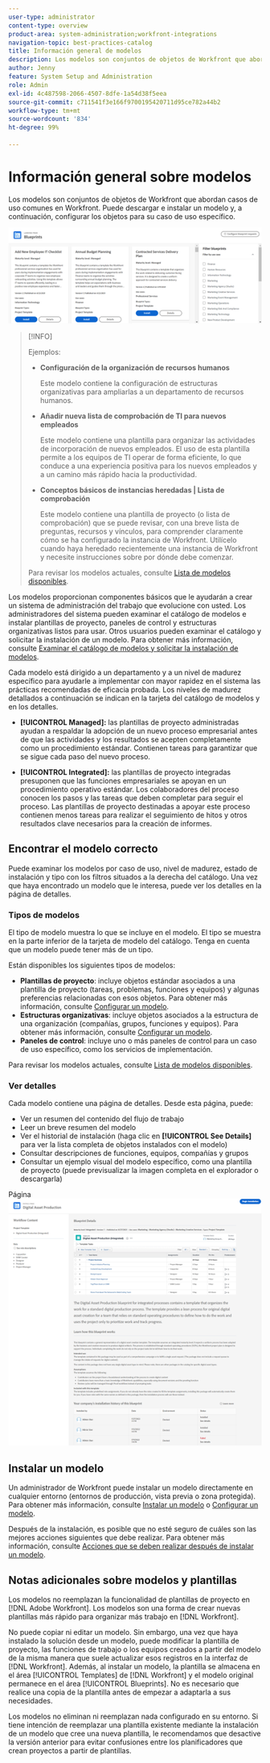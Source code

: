 ```yaml
---
user-type: administrator
content-type: overview
product-area: system-administration;workfront-integrations
navigation-topic: best-practices-catalog
title: Información general de modelos
description: Los modelos son conjuntos de objetos de Workfront que abordan casos de uso comunes en Workfront. Puede descargar e instalar un modelo y, a continuación, configurar los objetos para su caso de uso específico.
author: Jenny
feature: System Setup and Administration
role: Admin
exl-id: 4c487598-2066-4507-8dfe-1a54d38f5eea
source-git-commit: c711541f3e166f9700195420711d95ce782a44b2
workflow-type: tm+mt
source-wordcount: '834'
ht-degree: 99%

---
```


# Información general sobre modelos

<!--Audited: 01/2024-->

Los modelos son conjuntos de objetos de Workfront que abordan casos de uso comunes en Workfront. Puede descargar e instalar un modelo y, a continuación, configurar los objetos para su caso de uso específico.

![Página principal de modelos](assets/blueprints-main-page-catalog.png)

>[!INFO]
>
>Ejemplos:
>
>* **Configuración de la organización de recursos humanos**
>
>   Este modelo contiene la configuración de estructuras organizativas para ampliarlas a un departamento de recursos humanos.
>
>* **Añadir nueva lista de comprobación de TI para nuevos empleados**
>
>   Este modelo contiene una plantilla para organizar las actividades de incorporación de nuevos empleados. El uso de esta plantilla permite a los equipos de TI operar de forma eficiente, lo que conduce a una experiencia positiva para los nuevos empleados y a un camino más rápido hacia la productividad.
>
>* **Conceptos básicos de instancias heredadas | Lista de comprobación**
>
>    Este modelo contiene una plantilla de proyecto (o lista de comprobación) que se puede revisar, con una breve lista de preguntas, recursos y vínculos, para comprender claramente cómo se ha configurado la instancia de Workfront. Utilícelo cuando haya heredado recientemente una instancia de Workfront y necesite instrucciones sobre por dónde debe comenzar.
>
>Para revisar los modelos actuales, consulte [Lista de modelos disponibles](/help/quicksilver/administration-and-setup/blueprints/list-of-available-blueprints.md).


Los modelos proporcionan componentes básicos que le ayudarán a crear un sistema de administración del trabajo que evolucione con usted. Los administradores del sistema pueden examinar el catálogo de modelos e instalar plantillas de proyecto, paneles de control y estructuras organizativas listos para usar. Otros usuarios pueden examinar el catálogo y solicitar la instalación de un modelo. Para obtener más información, consulte [Examinar el catálogo de modelos y solicitar la instalación de modelos](../../administration-and-setup/blueprints/browse-catalog.md).

Cada modelo está dirigido a un departamento y a un nivel de madurez específico para ayudarle a implementar con mayor rapidez en el sistema las prácticas recomendadas de eficacia probada. Los niveles de madurez detallados a continuación se indican en la tarjeta del catálogo de modelos y en los detalles.

* **[!UICONTROL Managed]:** las plantillas de proyecto administradas ayudan a respaldar la adopción de un nuevo proceso empresarial antes de que las actividades y los resultados se acepten completamente como un procedimiento estándar. Contienen tareas para garantizar que se sigue cada paso del nuevo proceso.

* **[!UICONTROL Integrated]:** las plantillas de proyecto integradas presuponen que las funciones empresariales se apoyan en un procedimiento operativo estándar. Los colaboradores del proceso conocen los pasos y las tareas que deben completar para seguir el proceso. Las plantillas de proyecto destinadas a apoyar este proceso contienen menos tareas para realizar el seguimiento de hitos y otros resultados clave necesarios para la creación de informes.

## Encontrar el modelo correcto

Puede examinar los modelos por caso de uso, nivel de madurez, estado de instalación y tipo con los filtros situados a la derecha del catálogo. Una vez que haya encontrado un modelo que le interesa, puede ver los detalles en la página de detalles.

### Tipos de modelos

El tipo de modelo muestra lo que se incluye en el modelo. El tipo se muestra en la parte inferior de la tarjeta de modelo del catálogo. Tenga en cuenta que un modelo puede tener más de un tipo.

Están disponibles los siguientes tipos de modelos:

* **Plantillas de proyecto**: incluye objetos estándar asociados a una plantilla de proyecto (tareas, problemas, funciones y equipos) y algunas preferencias relacionadas con esos objetos. Para obtener más información, consulte [Configurar un modelo](../../administration-and-setup/blueprints/configure-template-package.md).
* **Estructuras organizativas**: incluye objetos asociados a la estructura de una organización (compañías, grupos, funciones y equipos). Para obtener más información, consulte [Configurar un modelo](../../administration-and-setup/blueprints/configure-template-package.md).
* **Paneles de control**: incluye uno o más paneles de control para un caso de uso específico, como los servicios de implementación.
<!--
* Request queues: Includes one or more projects configured as request queues.
* Custom forms: Includes custom forms attached to another object type, such as a project or portfolio.
* Setup features: Includes one or more elements that are configured in the Setup area of Workfront, such as layout templates.
-->

Para revisar los modelos actuales, consulte [Lista de modelos disponibles](/help/quicksilver/administration-and-setup/blueprints/list-of-available-blueprints.md).

### Ver detalles

Cada modelo contiene una página de detalles. Desde esta página, puede:

* Ver un resumen del contenido del flujo de trabajo
* Leer un breve resumen del modelo
* Ver el historial de instalación (haga clic en **[!UICONTROL See Details]** para ver la lista completa de objetos instalados con el modelo)
* Consultar descripciones de funciones, equipos, compañías y grupos
* Consultar un ejemplo visual del modelo específico, como una plantilla de proyecto (puede previsualizar la imagen completa en el explorador o descargarla)

Página ![[!UICONTROL Blueprint Details]](assets/blueprint-details-page-2022.png)

## Instalar un modelo

Un administrador de Workfront puede instalar un modelo directamente en cualquier entorno (entornos de producción, vista previa o zona protegida). Para obtener más información, consulte [Instalar un modelo](../../administration-and-setup/blueprints/blueprints-install.md) o [Configurar un modelo](../../administration-and-setup/blueprints/configure-template-package.md).

Después de la instalación, es posible que no esté seguro de cuáles son las mejores acciones siguientes que debe realizar. Para obtener más información, consulte [Acciones que se deben realizar después de instalar un modelo](../../administration-and-setup/blueprints/best-next-actions-after-install.md).

## Notas adicionales sobre modelos y plantillas

Los modelos no reemplazan la funcionalidad de plantillas de proyecto en [!DNL Adobe Workfront]. Los modelos son una forma de crear nuevas plantillas más rápido para organizar más trabajo en [!DNL Workfront].

No puede copiar ni editar un modelo. Sin embargo, una vez que haya instalado la solución desde un modelo, puede modificar la plantilla de proyecto, las funciones de trabajo o los equipos creados a partir del modelo de la misma manera que suele actualizar esos registros en la interfaz de [!DNL Workfront]. Además, al instalar un modelo, la plantilla se almacena en el área [!UICONTROL Templates] de [!DNL Workfront] y el modelo original permanece en el área [!UICONTROL Blueprints]. No es necesario que realice una copia de la plantilla antes de empezar a adaptarla a sus necesidades.

Los modelos no eliminan ni reemplazan nada configurado en su entorno. Si tiene intención de reemplazar una plantilla existente mediante la instalación de un modelo que cree una nueva plantilla, le recomendamos que desactive la versión anterior para evitar confusiones entre los planificadores que crean proyectos a partir de plantillas.
